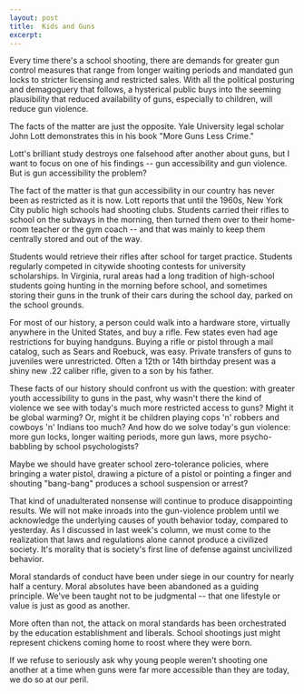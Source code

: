 ```yaml
---
layout: post
title:  Kids and Guns
excerpt:
---
```




            

    

            

Every time there's a school shooting, there are demands for greater gun control measures that range from longer waiting periods and mandated gun locks to stricter licensing and restricted sales. With all the political posturing and demagoguery that follows, a hysterical public buys into the seeming plausibility that reduced availability of guns, especially to children, will reduce gun violence. 


The facts of the matter are just the opposite. Yale University legal scholar John Lott demonstrates this in his book "More Guns Less Crime." 


Lott's brilliant study destroys one falsehood after another about guns, but I want to focus on one of his findings -- gun accessibility and gun violence. But is gun accessibility the problem? 


The fact of the matter is that gun accessibility in our country has never been as restricted as it is now. Lott reports that until the 1960s, New York City public high schools had shooting clubs. Students carried their rifles to school on the subways in the morning, then turned them over to their home-room teacher or the gym coach -- and that was mainly to keep them centrally stored and out of the way. 


Students would retrieve their rifles after school for target practice. Students regularly competed in citywide shooting contests for university scholarships. In Virginia, rural areas had a long tradition of high-school students going hunting in the morning before school, and sometimes storing their guns in the trunk of their cars during the school day, parked on the school grounds. 


For most of our history, a person could walk into a hardware store, virtually anywhere in the United States, and buy a rifle. Few states even had age restrictions for buying handguns. Buying a rifle or pistol through a mail catalog, such as Sears and Roebuck, was easy. Private transfers of guns to juveniles were unrestricted. Often a 12th or 14th birthday present was a shiny new .22 caliber rifle, given to a son by his father. 


These facts of our history should confront us with the question: with greater youth accessibility to guns in the past, why wasn't there the kind of violence we see with today's much more restricted access to guns? Might it be global warming? Or, might it be children playing cops 'n' robbers and cowboys 'n' Indians too much? And how do we solve today's gun violence: more gun locks, longer waiting periods, more gun laws, more psycho- babbling by school psychologists? 


Maybe we should have greater school zero-tolerance policies, where bringing a water pistol, drawing a picture of a pistol or pointing a finger and shouting "bang-bang" produces a school suspension or arrest? 


That kind of unadulterated nonsense will continue to produce disappointing results. We will not make inroads into the gun-violence problem until we acknowledge the underlying causes of youth behavior today, compared to yesterday. As I discussed in last week's column, we must come to the realization that laws and regulations alone cannot produce a civilized society. It's morality that is society's first line of defense against uncivilized behavior. 


Moral standards of conduct have been under siege in our country for nearly half a century. Moral absolutes have been abandoned as a guiding principle. We've been taught not to be judgmental -- that one lifestyle or value is just as good as another. 


More often than not, the attack on moral standards has been orchestrated by the education establishment and liberals. School shootings just might represent chickens coming home to roost where they were born. 


If we refuse to seriously ask why young people weren't shooting one another at a time when guns were far more accessible than they are today, we do so at our peril. 

        
